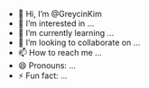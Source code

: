 - 👋 Hi, I’m @GreycinKim
- 👀 I’m interested in ...
- 🌱 I’m currently learning ...
- 💞️ I’m looking to collaborate on ...
- 📫 How to reach me ...
- 😄 Pronouns: ...
- ⚡ Fun fact: ...

<!---
GreycinKim/GreycinKim is a ✨ special ✨ repository because its `README.md` (this file) appears on your GitHub profile.
You can click the Preview link to take a look at your changes.
--->
